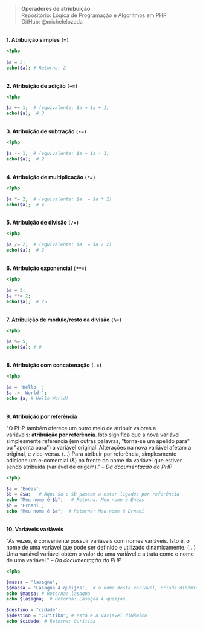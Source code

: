 > **Operadores de atriubuição**     
> Repositório: Lógica de Programação e Algoritmos em PHP   
> GitHub: @michelelozada
&nbsp;
     
&nbsp;     
**1. Atribuição simples `(=)`**
```php
<?php
	
$a = 2;
echo($a); # Retorna: 2
```
&nbsp;
&nbsp;       
**2. Atribuição de adição `(+=)`**
```php
<?php

$a += 1;  # (equivalente: $a = $a + 1)
echo($a);  # 3
```
&nbsp;
&nbsp;    
**3. Atribuição de subtração `(-=)`**
```php
<?php

$a -= 1;  # (equivalente: $a = $a - 1)
echo($a);  # 2
```
&nbsp;
&nbsp;    
**4. Atribuição de  multiplicação `(*=)`**
```php
<?php

$a *= 2;  # (equivalente: $a  = $a * 2)
echo($a);  # 4
```
&nbsp;
&nbsp;    
**5. Atribuição de divisão `(/=)`**
```php
<?php

$a /= 2;  # (equivalente: $a  = $a / 2)
echo($a);  # 2
```
&nbsp;
&nbsp;     
**6. Atribuição exponencial `(**=)`**
```php
<?php

$a = 5;
$a **= 2;
echo($a);  # 25
```
&nbsp;
&nbsp;    
**7. Atribuição de módulo/resto da divisão `(%=)`**
```php
<?php

$a %= 5;
echo($a); # 0
```
&nbsp;
&nbsp;    
**8. Atribuição com concatenação `(.=)`**
```php
<?php

$a = 'Hello ';
$a .= 'World!';
echo $a; # Hello World!
```
&nbsp;
&nbsp;    
**9. Atribuição por referência**  

"O PHP também oferece um outro meio de atribuir valores a variáveis: **atribuição por referência**. Isto significa que a nova variável simplesmente referencia (em outras palavras, "torna-se um apelido para" ou "aponta para") a variável original. Alterações na nova variável afetam a original, e vice-versa.  (…) Para atribuir por referência, simplesmente adicione um e-comercial (&) na frente do nome da variável que estiver sendo atribuída (variável de origem)." *– Da documentação do PHP*  
```php
<?php  

$a = 'Enéas';          
$b = &$a;   # Aqui $a e $b passam a estar ligados por referência
echo "Meu nome é $b";   # Retorna: Meu nome é Enéas
$b = 'Ernani';   
echo "Meu nome é $a";  # Retorna: Meu nome é Ernani
```
&nbsp;
&nbsp;      
**10. Variáveis variáveis**  

"Às vezes, é conveniente possuir variáveis com nomes variáveis. Isto é, o nome de uma variável que pode ser definido e utilizado dinamicamente.  (…) Uma variável variável obtém o valor de uma variável e a trata como o nome de uma variável." *– Da documentação do PHP*
```php
<?php  

$massa = 'lasagna';
$$massa = 'Lasagna 4 queijos';  # o nome desta variável, criada dinêmicamente, é $lasagna
echo $massa; # Retorna: lasagna
echo $lasagna;  # Retorna: Lasagna 4 queijos

$destino = "cidade";
$$destino = "Curitiba"; # esta é a variável diNãmica
echo $cidade; # Retorna: Curitiba
```
